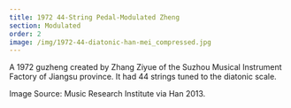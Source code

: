 ```yaml
---
title: 1972 44-String Pedal-Modulated Zheng
section: Modulated
order: 2
image: /img/1972-44-diatonic-han-mei_compressed.jpg
---
```

A 1972 guzheng created by Zhang Ziyue of the Suzhou Musical Instrument Factory of Jiangsu province.  It had 44 strings tuned to the diatonic scale.

Image Source: Music Research Institute via Han 2013.
